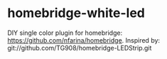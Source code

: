 # homebridge-white-led
DIY single color plugin for homebridge: https://github.com/nfarina/homebridge. Inspired by: git://github.com/TG908/homebridge-LEDStrip.git
